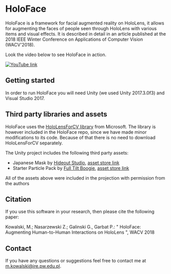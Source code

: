 # HoloFace
HoloFace is a framework for facial augmented reality on HoloLens, it allows for augmenting the faces of people seen through HoloLens with various items and visual effects. It is described in detail in an article published at the 2018 IEEE Winter Conference on Applications of Computer Vision (WACV'2018). 

Look the video below to see HoloFace in action.

[![YouTube link](http://img.youtube.com/vi/Zexjx9VWkSU/0.jpg)](https://www.youtube.com/watch?v=Zexjx9VWkSU)

## Getting started
In order to run HoloFace you will need Unity (we used Unity 2017.3.0f3) and Visual Studio 2017. 

## Third party libraries and assets
HoloFace uses the [HoloLensForCV library](https://github.com/Microsoft/HoloLensForCV) from Microsoft. The library is however included in the HoloFace repo, since we have made minor modifications to its code. Because of that there is no need to download HoloLensForCV separately.

The Unity project includes the following third party assets:
 - Japanese Mask by [Hideout Studio](http://www.hideout-studio.com/), [asset store link](https://assetstore.unity.com/packages/3d/props/free-japanese-mask-66432)
 - Starter Particle Pack by [Full Tilt Boogie](http://www.fulltiltboogie.ca/), [asset store link](https://assetstore.unity.com/packages/vfx/particles/starter-particle-pack-83179)
 
All of the assets above were included in the projection with permission from the authors

## Citation
If you use this software in your research, then please cite the following paper:

Kowalski, M.; Nasarzewski Z.; Galinski G., Garbat P.: " HoloFace: Augmenting Human-to-Human Interactions on HoloLens ", WACV 2018

## Contact
If you have any questions or suggestions feel free to contact me at <m.kowalski@ire.pw.edu.pl>.

